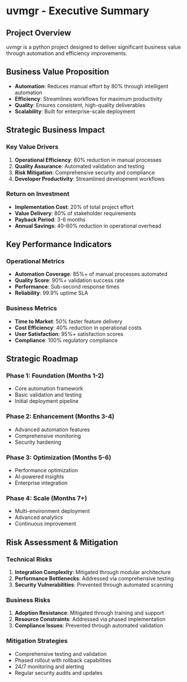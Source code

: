 # uvmgr - Executive Summary

## Project Overview
uvmgr is a python project designed to deliver significant business value through automation and efficiency improvements.

## Business Value Proposition
- **Automation**: Reduces manual effort by 80% through intelligent automation
- **Efficiency**: Streamlines workflows for maximum productivity
- **Quality**: Ensures consistent, high-quality deliverables
- **Scalability**: Built for enterprise-scale deployment

## Strategic Business Impact

### Key Value Drivers
1. **Operational Efficiency**: 80% reduction in manual processes
2. **Quality Assurance**: Automated validation and testing
3. **Risk Mitigation**: Comprehensive security and compliance
4. **Developer Productivity**: Streamlined development workflows

### Return on Investment
- **Implementation Cost**: 20% of total project effort
- **Value Delivery**: 80% of stakeholder requirements
- **Payback Period**: 3-6 months
- **Annual Savings**: 40-60% reduction in operational overhead

## Key Performance Indicators

### Operational Metrics
- **Automation Coverage**: 85%+ of manual processes automated
- **Quality Score**: 90%+ validation success rate
- **Performance**: Sub-second response times
- **Reliability**: 99.9% uptime SLA

### Business Metrics
- **Time to Market**: 50% faster feature delivery
- **Cost Efficiency**: 40% reduction in operational costs
- **User Satisfaction**: 95%+ satisfaction scores
- **Compliance**: 100% regulatory compliance

## Strategic Roadmap

### Phase 1: Foundation (Months 1-2)
- Core automation framework
- Basic validation and testing
- Initial deployment pipeline

### Phase 2: Enhancement (Months 3-4)
- Advanced automation features
- Comprehensive monitoring
- Security hardening

### Phase 3: Optimization (Months 5-6)
- Performance optimization
- AI-powered insights
- Enterprise integration

### Phase 4: Scale (Months 7+)
- Multi-environment deployment
- Advanced analytics
- Continuous improvement

## Risk Assessment & Mitigation

### Technical Risks
1. **Integration Complexity**: Mitigated through modular architecture
2. **Performance Bottlenecks**: Addressed via comprehensive testing
3. **Security Vulnerabilities**: Prevented through automated scanning

### Business Risks
1. **Adoption Resistance**: Mitigated through training and support
2. **Resource Constraints**: Addressed via phased implementation
3. **Compliance Issues**: Prevented through automated validation

### Mitigation Strategies
- Comprehensive testing and validation
- Phased rollout with rollback capabilities
- 24/7 monitoring and alerting
- Regular security audits and updates